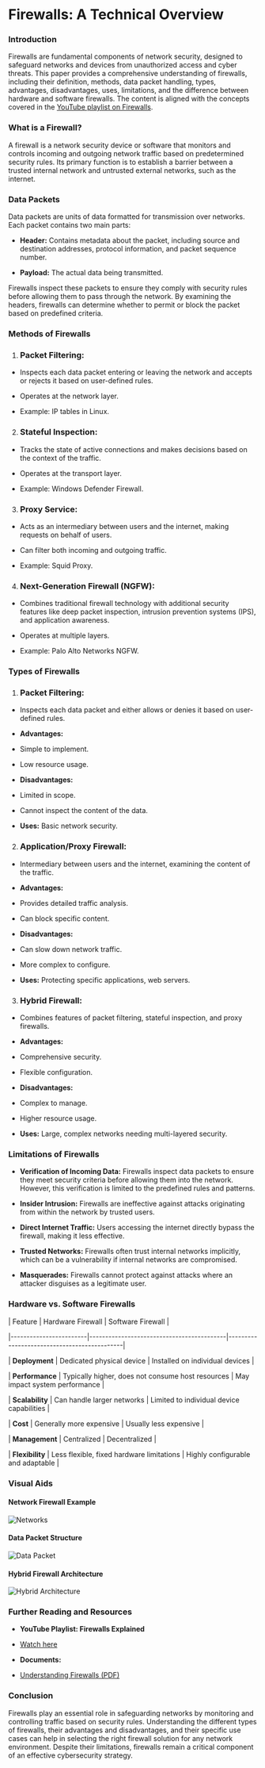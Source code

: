 # Firewalls: A Technical Overview

### Introduction

Firewalls are fundamental components of network security, designed to safeguard networks and devices from unauthorized access and cyber threats. This paper provides a comprehensive understanding of firewalls, including their definition, methods, data packet handling, types, advantages, disadvantages, uses, limitations, and the difference between hardware and software firewalls. The content is aligned with the concepts covered in the [YouTube playlist on Firewalls](https://www.youtube.com/watch?v=eO6QKDL3p1I&list=PLBbU9-SUUCwV7Dpk7GI8QDLu3w54TNAA6).

### What is a Firewall?

A firewall is a network security device or software that monitors and controls incoming and outgoing network traffic based on predetermined security rules. Its primary function is to establish a barrier between a trusted internal network and untrusted external networks, such as the internet.

### Data Packets

Data packets are units of data formatted for transmission over networks. Each packet contains two main parts:

- **Header:** Contains metadata about the packet, including source and destination addresses, protocol information, and packet sequence number.

- **Payload:** The actual data being transmitted.

Firewalls inspect these packets to ensure they comply with security rules before allowing them to pass through the network. By examining the headers, firewalls can determine whether to permit or block the packet based on predefined criteria.

### Methods of Firewalls

1. ### Packet Filtering:

- Inspects each data packet entering or leaving the network and accepts or rejects it based on user-defined rules.

- Operates at the network layer.

- Example: IP tables in Linux.

2. ### Stateful Inspection:

- Tracks the state of active connections and makes decisions based on the context of the traffic.

- Operates at the transport layer.

- Example: Windows Defender Firewall.

3. ### Proxy Service:

- Acts as an intermediary between users and the internet, making requests on behalf of users.

- Can filter both incoming and outgoing traffic.

- Example: Squid Proxy.

4. ### Next-Generation Firewall (NGFW):

- Combines traditional firewall technology with additional security features like deep packet inspection, intrusion prevention systems (IPS), and application awareness.

- Operates at multiple layers.

- Example: Palo Alto Networks NGFW.

### Types of Firewalls

1. ### Packet Filtering:

- Inspects each data packet and either allows or denies it based on user-defined rules.

- **Advantages:**

- Simple to implement.

- Low resource usage.

- **Disadvantages:**

- Limited in scope.

- Cannot inspect the content of the data.

- **Uses:** Basic network security.

2. ### Application/Proxy Firewall:

- Intermediary between users and the internet, examining the content of the traffic.

- **Advantages:**

- Provides detailed traffic analysis.

- Can block specific content.

- **Disadvantages:**

- Can slow down network traffic.

- More complex to configure.

- **Uses:** Protecting specific applications, web servers.

3. ### Hybrid Firewall:

- Combines features of packet filtering, stateful inspection, and proxy firewalls.

- **Advantages:**

- Comprehensive security.

- Flexible configuration.

- **Disadvantages:**

- Complex to manage.

- Higher resource usage.

- **Uses:** Large, complex networks needing multi-layered security.

### Limitations of Firewalls

- **Verification of Incoming Data:** Firewalls inspect data packets to ensure they meet security criteria before allowing them into the network. However, this verification is limited to the predefined rules and patterns.

- **Insider Intrusion:** Firewalls are ineffective against attacks originating from within the network by trusted users.

- **Direct Internet Traffic:** Users accessing the internet directly bypass the firewall, making it less effective.

- **Trusted Networks:** Firewalls often trust internal networks implicitly, which can be a vulnerability if internal networks are compromised.

- **Masquerades:** Firewalls cannot protect against attacks where an attacker disguises as a legitimate user.

### Hardware vs. Software Firewalls

| Feature | Hardware Firewall | Software Firewall |

|------------------------|-------------------------------------------|---------------------------------------------|

| **Deployment** | Dedicated physical device | Installed on individual devices |

| **Performance** | Typically higher, does not consume host resources | May impact system performance |

| **Scalability** | Can handle larger networks | Limited to individual device capabilities |

| **Cost** | Generally more expensive | Usually less expensive |

| **Management** | Centralized | Decentralized |

| **Flexibility** | Less flexible, fixed hardware limitations | Highly configurable and adaptable |

### Visual Aids

#### Network Firewall Example

![Networks]([https://images.app.goo.gl/X68KrUBw9ZpYNf9F6](https://images.app.goo.gl/LDuTCgLcAzYM21Jp7))

#### Data Packet Structure

![Data Packet](https://images.app.goo.gl/aq2C96cgd9VdFG999)

#### Hybrid Firewall Architecture

![Hybrid Architecture](https://images.app.goo.gl/wri1yz9wpTkKuG587)

### Further Reading and Resources

- **YouTube Playlist: Firewalls Explained**

- [Watch here](https://www.youtube.com/watch?v=eO6QKDL3p1I&list=PLBbU9-SUUCwV7Dpk7GI8QDLu3w54TNAA6)

- **Documents:**

- [Understanding Firewalls (PDF)](https://www.geeksforgeeks.org/introduction-of-firewall-in-computer-network/)

### Conclusion

Firewalls play an essential role in safeguarding networks by monitoring and controlling traffic based on security rules. Understanding the different types of firewalls, their advantages and disadvantages, and their specific use cases can help in selecting the right firewall solution for any network environment. Despite their limitations, firewalls remain a critical component of an effective cybersecurity strategy.
